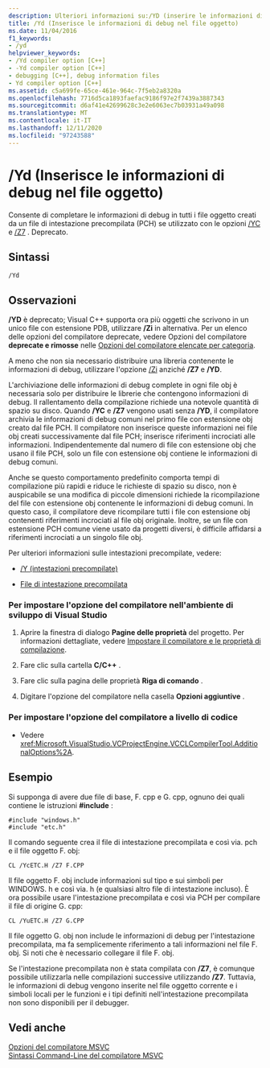 ```yaml
---
description: Ulteriori informazioni su:/YD (inserire le informazioni di debug nel file oggetto)
title: /Yd (Inserisce le informazioni di debug nel file oggetto)
ms.date: 11/04/2016
f1_keywords:
- /yd
helpviewer_keywords:
- /Yd compiler option [C++]
- -Yd compiler option [C++]
- debugging [C++], debug information files
- Yd compiler option [C++]
ms.assetid: c5a699fe-65ce-461e-964c-7f5eb2a8320a
ms.openlocfilehash: 7716d5ca1893faefac9186f97e2f7439a3887343
ms.sourcegitcommit: d6af41e42699628c3e2e6063ec7b03931a49a098
ms.translationtype: MT
ms.contentlocale: it-IT
ms.lasthandoff: 12/11/2020
ms.locfileid: "97243588"
---
```

# <a name="yd-place-debug-information-in-object-file"></a>/Yd (Inserisce le informazioni di debug nel file oggetto)

Consente di completare le informazioni di debug in tutti i file oggetto creati da un file di intestazione precompilata (PCH) se utilizzato con le opzioni [/YC](yc-create-precompiled-header-file.md) e [/Z7](z7-zi-zi-debug-information-format.md) . Deprecato.

## <a name="syntax"></a>Sintassi

```
/Yd
```

## <a name="remarks"></a>Osservazioni

**/YD** è deprecato; Visual C++ supporta ora più oggetti che scrivono in un unico file con estensione PDB, utilizzare **/Zi** in alternativa. Per un elenco delle opzioni del compilatore deprecate, vedere Opzioni del compilatore **deprecate e rimosse** nelle [Opzioni del compilatore elencate per categoria](compiler-options-listed-by-category.md).

A meno che non sia necessario distribuire una libreria contenente le informazioni di debug, utilizzare l'opzione [/Zi](z7-zi-zi-debug-information-format.md) anziché **/Z7** e **/YD**.

L'archiviazione delle informazioni di debug complete in ogni file obj è necessaria solo per distribuire le librerie che contengono informazioni di debug. Il rallentamento della compilazione richiede una notevole quantità di spazio su disco. Quando **/YC** e **/Z7** vengono usati senza **/YD**, il compilatore archivia le informazioni di debug comuni nel primo file con estensione obj creato dal file PCH. Il compilatore non inserisce queste informazioni nei file obj creati successivamente dal file PCH; inserisce riferimenti incrociati alle informazioni. Indipendentemente dal numero di file con estensione obj che usano il file PCH, solo un file con estensione obj contiene le informazioni di debug comuni.

Anche se questo comportamento predefinito comporta tempi di compilazione più rapidi e riduce le richieste di spazio su disco, non è auspicabile se una modifica di piccole dimensioni richiede la ricompilazione del file con estensione obj contenente le informazioni di debug comuni. In questo caso, il compilatore deve ricompilare tutti i file con estensione obj contenenti riferimenti incrociati al file obj originale. Inoltre, se un file con estensione PCH comune viene usato da progetti diversi, è difficile affidarsi a riferimenti incrociati a un singolo file obj.

Per ulteriori informazioni sulle intestazioni precompilate, vedere:

- [/Y (intestazioni precompilate)](y-precompiled-headers.md)

- [File di intestazione precompilata](../creating-precompiled-header-files.md)

### <a name="to-set-this-compiler-option-in-the-visual-studio-development-environment"></a>Per impostare l'opzione del compilatore nell'ambiente di sviluppo di Visual Studio

1. Aprire la finestra di dialogo **Pagine delle proprietà** del progetto. Per informazioni dettagliate, vedere [Impostare il compilatore e le proprietà di compilazione](../working-with-project-properties.md).

1. Fare clic sulla cartella **C/C++** .

1. Fare clic sulla pagina delle proprietà **Riga di comando** .

1. Digitare l'opzione del compilatore nella casella **Opzioni aggiuntive** .

### <a name="to-set-this-compiler-option-programmatically"></a>Per impostare l'opzione del compilatore a livello di codice

- Vedere <xref:Microsoft.VisualStudio.VCProjectEngine.VCCLCompilerTool.AdditionalOptions%2A>.

## <a name="examples"></a>Esempio

Si supponga di avere due file di base, F. cpp e G. cpp, ognuno dei quali contiene le istruzioni **#include** :

```
#include "windows.h"
#include "etc.h"
```

Il comando seguente crea il file di intestazione precompilata e così via. pch e il file oggetto F. obj:

```
CL /YcETC.H /Z7 F.CPP
```

Il file oggetto F. obj include informazioni sul tipo e sui simboli per WINDOWS. h e così via. h (e qualsiasi altro file di intestazione incluso). È ora possibile usare l'intestazione precompilata e così via PCH per compilare il file di origine G. cpp:

```
CL /YuETC.H /Z7 G.CPP
```

Il file oggetto G. obj non include le informazioni di debug per l'intestazione precompilata, ma fa semplicemente riferimento a tali informazioni nel file F. obj. Si noti che è necessario collegare il file F. obj.

Se l'intestazione precompilata non è stata compilata con **/Z7**, è comunque possibile utilizzarla nelle compilazioni successive utilizzando **/Z7**. Tuttavia, le informazioni di debug vengono inserite nel file oggetto corrente e i simboli locali per le funzioni e i tipi definiti nell'intestazione precompilata non sono disponibili per il debugger.

## <a name="see-also"></a>Vedi anche

[Opzioni del compilatore MSVC](compiler-options.md)<br/>
[Sintassi Command-Line del compilatore MSVC](compiler-command-line-syntax.md)
